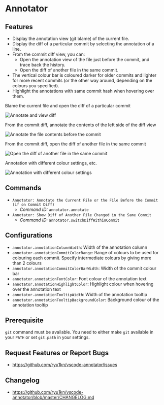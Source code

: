 # Annotator

## Features

* Display the annotation view (git blame) of the current file.
* Display the diff of a particular commit by selecting the annotation of a line.
* From the commit diff view, you can:
  * Open the annotation view of the file just before the commit, and trace back the history.
  * Open the diff of another file in the same commit.
* The vertical colour bar is coloured darker for older commits and lighter for more recent commits (or the other way around, depending on the colours you specified).
* Highlight the annotations with same commit hash when hovering over them.

Blame the current file and open the diff of a particular commit

![Annotate and view diff](https://raw.githubusercontent.com/ryu1kn/vscode-annotator/master/images/animations/annotate-code.gif)

From the commit diff, annotate the contents of the left side of the diff view

![Annotate the file contents before the commit](https://raw.githubusercontent.com/ryu1kn/vscode-annotator/master/images/animations/annotate-contents-of-before-selected-commit.gif)

From the commit diff, open the diff of another file in the same commit

![Open the diff of another file in the same commit](https://raw.githubusercontent.com/ryu1kn/vscode-annotator/master/images/animations/open-diff-of-another-file.gif)

Annotation with different colour settings, etc.

![Annotation with different colour settings](https://raw.githubusercontent.com/ryu1kn/vscode-annotator/master/images/screencaptures/light-theme.png)

## Commands

* `Annotator: Annotate the Current File or the File Before the Commit (if on Commit Diff)`
    * *Command ID:* `annotator.annotate`
* `Annotator: Show Diff of Another File Changed in the Same Commit`
    * *Command ID:* `annotator.switchDiffWithinCommit`

## Configurations

* `annotator.annotationColumnWidth`: Width of the annotation column
* `annotator.annotationCommitColorRange`: Range of colours to be used for colouring each commit. Specify intermediate colours by giving more than 2 colours
* `annotator.annotationCommitColorBarWidth`: Width of the commit colour bar
* `annotator.annotationFontColor`: Font colour of the annotation text
* `annotator.annotationHighlightColor`: Highlight colour when hovering over the annotation text
* `annotator.annotationTooltipWidth`: Width of the annotation tooltip
* `annotator.annotationTooltipBackgroundColor`: Background colour of the annotation tooltip

## Prerequisite

`git` command must be available. You need to either make `git` available in your `PATH` or set `git.path` in your settings.

## Request Features or Report Bugs

* https://github.com/ryu1kn/vscode-annotator/issues

## Changelog

* https://github.com/ryu1kn/vscode-annotator/blob/master/CHANGELOG.md
